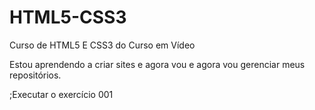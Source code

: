 # HTML5-CSS3
 Curso de HTML5 E CSS3 do Curso em Vídeo

Estou aprendendo a criar sites e agora vou e agora vou gerenciar meus repositórios.

<a hrerf="https://marcelaboel.github.io/html-css/ex001/index.html">;Executar o exercício 001</a>

